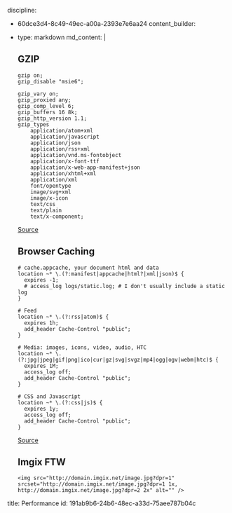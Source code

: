 discipline:
  - 60dce3d4-8c49-49ec-a00a-2393e7e6aa24
content_builder:
  - 
    type: markdown
    md_content: |
      ## GZIP
      
      ```
      gzip on;
      gzip_disable "msie6";
      
      gzip_vary on;
      gzip_proxied any;
      gzip_comp_level 6;
      gzip_buffers 16 8k;
      gzip_http_version 1.1;
      gzip_types
          application/atom+xml
          application/javascript
          application/json
          application/rss+xml
          application/vnd.ms-fontobject
          application/x-font-ttf
          application/x-web-app-manifest+json
          application/xhtml+xml
          application/xml
          font/opentype
          image/svg+xml
          image/x-icon
          text/css
          text/plain
          text/x-component;
      ```
      
      [Source](https://mattstauffer.co/blog/enabling-gzip-on-nginx-servers-including-laravel-forge)
      
      ## Browser Caching
      ```
      # cache.appcache, your document html and data
      location ~* \.(?:manifest|appcache|html?|xml|json)$ {
      	expires -1;
      	# access_log logs/static.log; # I don't usually include a static log
      }
      
      # Feed
      location ~* \.(?:rss|atom)$ {
      	expires 1h;
      	add_header Cache-Control "public";
      }
      
      # Media: images, icons, video, audio, HTC
      location ~* \.(?:jpg|jpeg|gif|png|ico|cur|gz|svg|svgz|mp4|ogg|ogv|webm|htc)$ {
      	expires 1M;
      	access_log off;
      	add_header Cache-Control "public";
      }
      
      # CSS and Javascript
      location ~* \.(?:css|js)$ {
      	expires 1y;
      	access_log off;
      	add_header Cache-Control "public";
      }
      ```
      
      [Source](https://serversforhackers.com/nginx-caching)
      
      
      ## Imgix FTW
      
      ```
      <img src="http://domain.imgix.net/image.jpg?dpr=1" srcset="http://domain.imgix.net/image.jpg?dpr=1 1x, http://domain.imgix.net/image.jpg?dpr=2 2x" alt="" />
      ```
title: Performance
id: 191ab9b6-24b6-48ec-a33d-75aee787b04c
